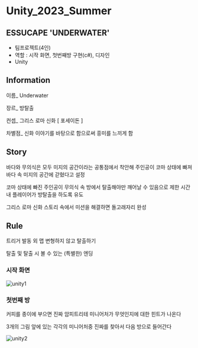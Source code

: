 # Unity_2023_Summer
## ESSUCAPE 'UNDERWATER'
* 팀프로젝트(4인)
* 역할 : 시작 화면, 첫번째방 구현(c#), 디자인
* Unity

## Information
이름_ Underwater

장르_ 방탈출

컨셉_ 그리스 로마 신화 [ 포세이돈 ]

차별점_ 신화 이야기를 바탕으로 함으로써 흥미를 느끼게 함

## Story
바다와 무의식은 모두 미지의 공간이라는 공통점에서 착안해 
주인공이 코마 상태에 빠져 바다 속 미지의 공간에 갇혔다고 설정

코마 상태에 빠진 주인공이 무의식 속 방에서 탈출해야만 깨어날 수 있음으로 
제한 시간 내 플레이어가 방탈출을 하도록 유도

그리스 로마 신화 스토리 속에서 미션을 해결하면 돌고래자리 완성

## Rule
트리거 발동 외 맵 변형하지 않고 탈출하기

탈출 및 탈출 시 볼 수 있는 (특별한) 엔딩

### 시작 화면

![unity1](https://github.com/young123e/Unity_2023_Summer/assets/93528188/171f14ee-acbb-4212-b000-494b059480a5)

### 첫번째 방

커피를 종이에 부으면 진짜 암피트리테 미니어처가 무엇인지에 대한 힌트가 나온다

3개의 그림 앞에 있는 각각의 미니어처중 진짜를 찾아서 다음 방으로 들어간다


![unity2](https://github.com/young123e/Unity_2023_Summer/assets/93528188/4e1da2ff-24c3-4116-a6fc-e31d92f00a2c)

